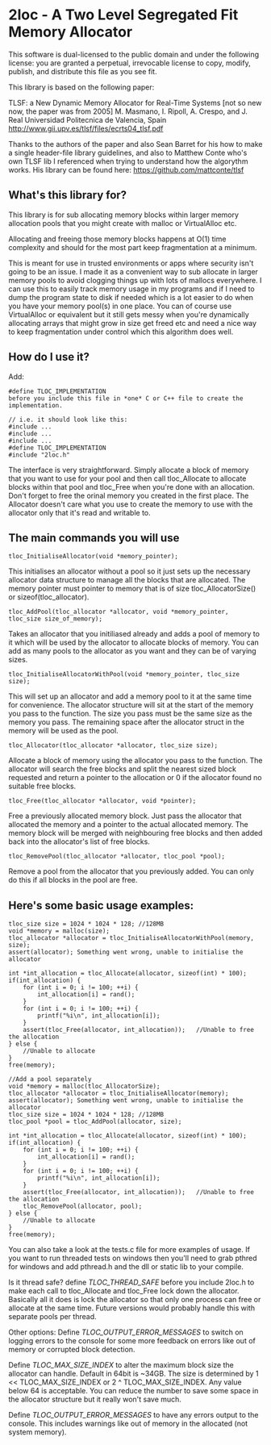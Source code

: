 # 2loc - A Two Level Segregated Fit Memory Allocator

This software is dual-licensed to the public domain and under the following license: you are granted a perpetual, irrevocable license to copy, modify, publish, and distribute this file as you see fit.

This library is based on the following paper:

TLSF: a New Dynamic Memory Allocator for Real-Time Systems [not so new now, the paper was from 2005] M. Masmano, I. Ripoll, A. Crespo, and J. Real Universidad Politecnica de Valencia, Spain http://www.gii.upv.es/tlsf/files/ecrts04_tlsf.pdf

Thanks to the authors of the paper and also Sean Barret for his how to make a single header-file library guidelines, and also to Matthew Conte who's own TLSF lib I referenced when trying to understand how the algorythm works. His library can be found here: https://github.com/mattconte/tlsf

## What's this library for?
This library is for sub allocating memory blocks within larger memory allocation pools that you might create with malloc or VirtualAlloc etc.

Allocating and freeing those memory blocks happens at O(1) time complexity and should for the most part keep fragmentation at a minimum.

This is meant for use in trusted environments or apps where security isn't going to be an issue. I made it as a convenient way to sub allocate in larger memory pools to avoid clogging things up with lots of mallocs everywhere. I can use this to easily track memory usage in my programs and if I need to dump the program state to disk if needed which is a lot easier to do when you have your memory pool(s) in one place. You can of course use VirtualAlloc or equivalent but it still gets messy when you're dynamically allocating arrays that might grow in size get freed etc and need a nice way to keep fragmentation under control which this algorithm does well.

## How do I use it?
Add:
```
#define TLOC_IMPLEMENTATION
before you include this file in *one* C or C++ file to create the implementation.

// i.e. it should look like this:
#include ...
#include ...
#include ...
#define TLOC_IMPLEMENTATION
#include "2loc.h"
```

The interface is very straightforward. Simply allocate a block of memory that you want to use for your pool and then call tloc_Allocate to allocate blocks within that pool and tloc_Free when you're done with an allocation. Don't forget to free the orinal memory you created in the first place. The Allocator doesn't care what you use to create the memory to use with the allocator only that it's read and writable to.

## The main commands you will use

```tloc_InitialiseAllocator(void *memory_pointer);```

This initialises an allocator without a pool so it just sets up the necessary allocator data structure to manage all the blocks that are allocated. The memory pointer must pointer to memory that is of size tloc_AllocatorSize() or sizeof(tloc_allocator).

```tloc_AddPool(tloc_allocator *allocator, void *memory_pointer, tloc_size size_of_memory);```

Takes an allocator that you initiliased already and adds a pool of memory to it which will be used by the allocator to allocate blocks of memory. You can add as many pools to the allocator as you want and they can be of varying sizes.

```tloc_InitialiseAllocatorWithPool(void *memory_pointer, tloc_size size);```

This will set up an allocator and add a memory pool to it at the same time for convenience. The allocator structure will sit at the start of the memory you pass to the function. The size you pass must be the same size as the memory you pass. The remaining space after the allocator struct in the memory will be used as the pool.

```tloc_Allocator(tloc_allocator *allocator, tloc_size size);```

Allocate a block of memory using the allocator you pass to the function. The allocator will search the free blocks and split the nearest sized block requested and return a pointer to the allocation or 0 if the allocator found no suitable free blocks.

```tloc_Free(tloc_allocator *allocator, void *pointer);```

Free a previously allocated memory block. Just pass the allocator that allocated the memory and a pointer to the actual allocated memory. The memory block will be merged with neighbouring free blocks and then added back into the allocator's list of free blocks.

```tloc_RemovePool(tloc_allocator *allocator, tloc_pool *pool);```

Remove a pool from the allocator that you previously added. You can only do this if all blocks in the pool are free.

## Here's some basic usage examples:

```
tloc_size size = 1024 * 1024 * 128;	//128MB
void *memory = malloc(size);
tloc_allocator *allocator = tloc_InitialiseAllocatorWithPool(memory, size);
assert(allocator); Something went wrong, unable to initialise the allocator

int *int_allocation = tloc_Allocate(allocator, sizeof(int) * 100);
if(int_allocation) {
	for (int i = 0; i != 100; ++i) {
		int_allocation[i] = rand();
	}
	for (int i = 0; i != 100; ++i) {
		printf("%i\n", int_allocation[i]);
	}
	assert(tloc_Free(allocator, int_allocation));	//Unable to free the allocation
} else {
	//Unable to allocate
}
free(memory);
```

```
//Add a pool separately
void *memory = malloc(tloc_AllocatorSize);
tloc_allocator *allocator = tloc_InitialiseAllocator(memory);
assert(allocator); Something went wrong, unable to initialise the allocator
tloc_size size = 1024 * 1024 * 128;	//128MB
tloc_pool *pool = tloc_AddPool(allocator, size);

int *int_allocation = tloc_Allocate(allocator, sizeof(int) * 100);
if(int_allocation) {
	for (int i = 0; i != 100; ++i) {
		int_allocation[i] = rand();
	}
	for (int i = 0; i != 100; ++i) {
		printf("%i\n", int_allocation[i]);
	}
	assert(tloc_Free(allocator, int_allocation));	//Unable to free the allocation
	tloc_RemovePool(allocator, pool);
} else {
	//Unable to allocate
}
free(memory);
```

You can also take a look at the tests.c file for more examples of usage. If you want to run threaded tests on windows then you'll need to grab pthred for windows and add pthread.h and the dll or static lib to your compile.

Is it thread safe?
define *TLOC_THREAD_SAFE* before you include 2loc.h to make each call to tloc_Allocate and tloc_Free lock down the allocator. Basically all it does is lock the allocator so that only one process can free or allocate at the same time. Future versions would probably handle this with separate pools per thread.

Other options:
Define *TLOC_OUTPUT_ERROR_MESSAGES* to switch on logging errors to the console for some more feedback on errors like out of memory or corrupted block detection.

Define *TLOC_MAX_SIZE_INDEX* to alter the maximum block size the allocator can handle. Default in 64bit is ~34GB. The size is determined by 1 << TLOC_MAX_SIZE_INDEX or 2 ^ TLOC_MAX_SIZE_INDEX. Any value below 64 is acceptable. You can reduce the number to save some space in the allocator structure but it really won't save much.

Define *TLOC_OUTPUT_ERROR_MESSAGES* to have any errors output to the console. This includes warnings like out of memory in the allocated (not system memory).
